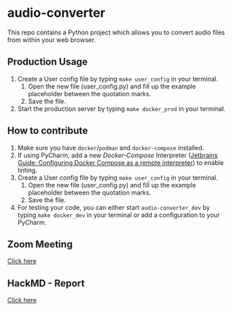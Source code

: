 # audio-converter
This repo contains a Python project which allows you to convert audio files from within your web browser.

## Production Usage
1. Create a User config file by typing `make user_config` in your terminal.  
   1. Open the new file (user_config.py) and fill up the example placeholder between the quotation marks.
   2. Save the file.
2. Start the production server by typing `make docker_prod` in your terminal.

## How to contribute
1. Make sure you have `docker`/`podman` and `docker-compose` installed.
2. If using PyCharm, add a new *Docker-Compose* Interpreter 
   ([Jetbrains Guide: Configuring Docker Compose as a remote interpreter](https://www.jetbrains.com/help/pycharm/using-docker-compose-as-a-remote-interpreter.html#tw))
   to enable linting.
3. Create a User config file by typing `make user_config` in your terminal.  
   1. Open the new file (user_config.py) and fill up the example placeholder between the quotation marks.
   2. Save the file.
4. For testing your code, you can either start `audio-converter_dev` by typing `make docker_dev` in your terminal or add 
   a configuration to your PyCharm.

## Zoom Meeting
[Click here](https://hs-augsburg.zoom.us/j/94338900433?pwd=a2NhUDJMRk1OeTYwMnZpQ3lJbXo1UT09)

## HackMD - Report
[Click here](https://hackmd.io/ymKcuO0yQ0azINDnV-Y3rw?both#)
